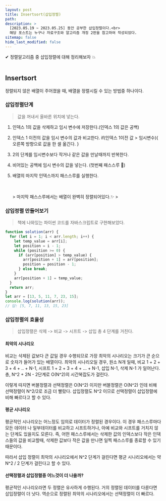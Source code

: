 ```yaml
---
layout: post
title: Insertsort(삽입정렬)
path:
description: >
  [2023.05.19 ~ 2023.05.25] 동안 공부한 삽입정렬이다.<br>
  해당 포스트는 누구나 자료구조와 알고리즘 개정 2판을 참고하여 작성되었다.
sitemap: false
hide_last_modified: false
---
```


✔ 정렬알고리즘 중 삽입정렬에 대해 정리해보자 💥
<br>
<br>

## Insertsort

정렬되지 않은 배열이 주어졌을 때, 배열을 정렬시킬 수 있는 방법중 하나이다.

### 삽입정렬단계

> 값을 꺼내서 올바른 위치에 넣는다.

1. 인덱스 1의 값을 삭제하고 임시 변수에 저장한다.(인덱스 1의 값은 공백)
2. 인덱스 1 이전의 값을 임시 변수의 값과 비교한다.
   if(인덱스 1이전 값 > 임시변수){
   오른쪽 방향으로 값을 한 셀 옮긴다.
   }
3. 2의 단계를 임시변수보다 작거나 같은 값을 만날때까지 반복한다.
4. 비어있는 공백에 임시 변수의 값을 넣는다. (첫번째 패스스루 🏈)
5. 배열의 마지막 인덱스까지 패스스루를 실행한다.

   <br/>
   <br/>
   > 마지막 패스스루에서는 배열이 완벽히 정렬되어있다.✨
   > <br/>

### 삽입정렬 만들어보기

> 책에 나와있는 파이썬 코드를 자바스크립트로 구현해보았다.

```js
function solution(arr) {
  for (let i = 1; i < arr.length; i++) {
    let temp_value = arr[i];
    let position = i - 1;
    while (position >= 0) {
      if (arr[position] > temp_value) {
        arr[position + 1] = arr[position];
        position = position - 1;
      } else break;
    }
    arr[position + 1] = temp_value;
  }
  return arr;
}
let arr = [13, 5, 11, 7, 23, 15];
console.log(solution(arr));
// 답: [5, 7, 11, 13, 15, 23]
```

### 삽입정렬의 효율성

> 삽입정렬은 삭제 -> 비교 -> 시프트 -> 삽입 총 4 단계를 거친다.

#### 최악의 시나리오

비교는 삭제된 값보다 큰 값일 경우 수행되므로 가장 최악의 시나리오는 크기가 큰 순으로 숫자가 들어가 있는 배열이다.
최악의 시나리오일 경우, 원소 N개 일때, 비교 1 + 2 + 3 + 4 + .. + N-1,
시프트 1 + 2 + 3 + 4 + ... + N-1, 삽입 N-1, 삭제 N-1 가 일어난다.
총, N^2 + 2N - 2단계로 O(N^2)의 시간복잡도가 걸린다.

이렇게 따지면 버블정렬과 선택정렬은 O(N^2) 이지만 버블정렬은 O(N^2) 인데 비해 선택정렬이 N^2/2로 조금 더 빨랐다. 삽입정렬도 N^2 이므로 선택정렬이 삽입정렬에
비해 빠르다고 할 수 있다.

#### 평균 시나리오

평균적인 시나리오는 어느정도 임의로 데이터가 정렬된 경우이다.
이 경우 패스스루마다 모든 데이터 나 일부데이터를 비교하고 시프트하거나, 아예 비교와 시프트를 거치지 않는 단계도 있을지도 모른다.
즉, 어떤 패스스루에서는 삭제한 값의 인덱스보다 작은 인덱스들의 값을 비교할때, 삭제한 값보다 작은 값을 만나면 일찍 패스스루를 종료할 수 있기 때문이다.

따라서 삽입 정렬이 최악의 시나리오에서 N^2 단계가 걸린다면 평균 시나리오에서는 약 N^2 / 2 단계가 걸린다고 할 수 있다.

#### 선택정렬과 삽입정렬중 어느것이 더 나을까?

평균적인 시나리오라면 두 정렬은 유사하게 수행된다. 거의 정렬된 데이터를 다룬다면
삽입정렬이 더 낫다.
역순으로 정렬된 최악의 시나리오에서는 선택정렬이 더 빠르다.
